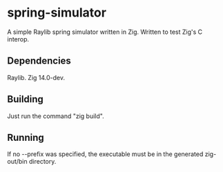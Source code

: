 # spring-simulator
A simple Raylib spring simulator written in Zig. Written to test Zig's C interop.

## Dependencies
Raylib.
Zig 14.0-dev.

## Building
Just run the command "zig build".

## Running
If no --prefix was specified, the executable must be in the generated zig-out/bin directory.
